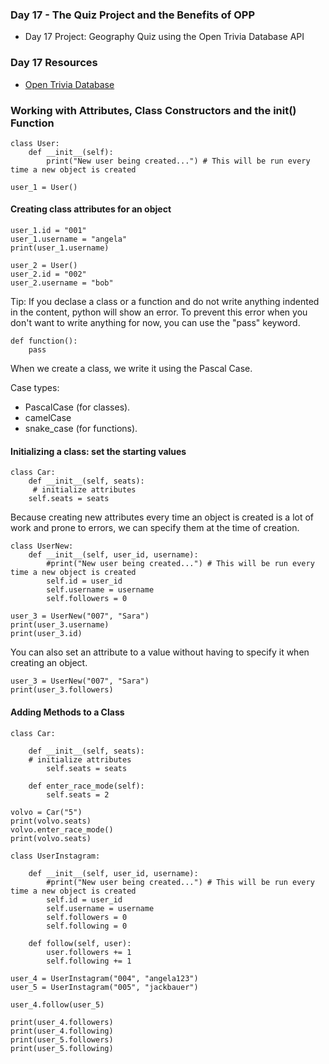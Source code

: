 ### Day 17 - The Quiz Project and the Benefits of OPP
- Day 17 Project: Geography Quiz using the Open Trivia Database API

### Day 17 Resources
- [Open Trivia Database](https://opentdb.com/)

### Working with Attributes, Class Constructors and the __init__() Function

```
class User:
    def __init__(self):
        print("New user being created...") # This will be run every time a new object is created

user_1 = User()
```

#### Creating class attributes for an object

```
user_1.id = "001"
user_1.username = "angela"
print(user_1.username)

user_2 = User()
user_2.id = "002"
user_2.username = "bob"
```

Tip: If you declase a class or a function and do not write anything indented in the content, python will show an error. To prevent this error when you don't want to write anything for now, you can use the "pass" keyword.

```
def function():
    pass
```

When we create a class, we write it using the Pascal Case.

Case types:
- PascalCase (for classes).
- camelCase
- snake_case (for functions).

#### Initializing a class: set the starting values

```
class Car:
    def __init__(self, seats):
     # initialize attributes
    self.seats = seats
```
Because creating new attributes every time an object is created is a lot of work and prone to errors, we can specify them at the time of creation.

```
class UserNew:
    def __init__(self, user_id, username):
        #print("New user being created...") # This will be run every time a new object is created
        self.id = user_id
        self.username = username
        self.followers = 0

user_3 = UserNew("007", "Sara")
print(user_3.username)
print(user_3.id)
```

You can also set an attribute to a value without having to specify it when creating an object.
```
user_3 = UserNew("007", "Sara")
print(user_3.followers)
```

#### Adding Methods to a Class

```
class Car:

    def __init__(self, seats):
    # initialize attributes
        self.seats = seats

    def enter_race_mode(self):
        self.seats = 2

volvo = Car("5")
print(volvo.seats)
volvo.enter_race_mode()
print(volvo.seats)
```
```
class UserInstagram:

    def __init__(self, user_id, username):
        #print("New user being created...") # This will be run every time a new object is created
        self.id = user_id
        self.username = username
        self.followers = 0
        self.following = 0

    def follow(self, user):
        user.followers += 1
        self.following += 1

user_4 = UserInstagram("004", "angela123")
user_5 = UserInstagram("005", "jackbauer")

user_4.follow(user_5)

print(user_4.followers)
print(user_4.following)
print(user_5.followers)
print(user_5.following)
```